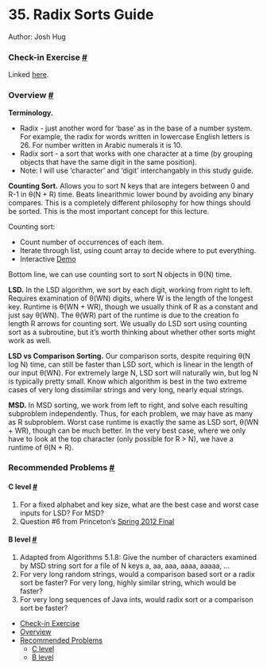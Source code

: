 # 35. Radix Sorts Guide

Author: Josh Hug

### Check-in Exercise [#](broken-reference) <a href="#check-in-exercise" id="check-in-exercise"></a>

Linked [here](https://forms.gle/LiLYfmaGMFKrF7x49).

### Overview [#](broken-reference) <a href="#overview" id="overview"></a>

**Terminology.**

* Radix - just another word for ‘base’ as in the base of a number system. For example, the radix for words written in lowercase English letters is 26. For number written in Arabic numerals it is 10.
* Radix sort - a sort that works with one character at a time (by grouping objects that have the same digit in the same position).
* Note: I will use ‘character’ and ‘digit’ interchangably in this study guide.

**Counting Sort.** Allows you to sort N keys that are integers between 0 and R-1 in θ(N + R) time. Beats linearithmic lower bound by avoiding any binary compares. This is a completely different philosophy for how things should be sorted. This is the most important concept for this lecture.

Counting sort:

* Count number of occurrences of each item.
* Iterate through list, using count array to decide where to put everything.
* Interactive [Demo](https://docs.google.com/presentation/d/1vmVKHRSwb5WN1rHvktplbPGecHChxOwWa7ovRuiLzbA/edit?usp=sharing)

Bottom line, we can use counting sort to sort N objects in Θ(N) time.&#x20;

**LSD.** In the LSD algorithm, we sort by each digit, working from right to left. Requires examination of θ(WN) digits, where W is the length of the longest key. Runtime is θ(WN + WR), though we usually think of R as a constant and just say θ(WN). The θ(WR) part of the runtime is due to the creation fo length R arrows for counting sort. We usually do LSD sort using counting sort as a subroutine, but it’s worth thinking about whether other sorts might work as well.

**LSD vs Comparison Sorting.** Our comparison sorts, despite requiring θ(N log N) time, can still be faster than LSD sort, which is linear in the length of our input θ(WN). For extremely large N, LSD sort will naturally win, but log N is typically pretty small. Know which algorithm is best in the two extreme cases of very long dissimilar strings and very long, nearly equal strings.

**MSD.** In MSD sorting, we work from left to right, and solve each resulting subproblem independently. Thus, for each problem, we may have as many as R subproblem. Worst case runtime is exactly the same as LSD sort, θ(WN + WR), though can be much better. In the very best case, where we only have to look at the top character (only possible for R > N), we have a runtime of θ(N + R).

### Recommended Problems [#](broken-reference) <a href="#recommended-problems" id="recommended-problems"></a>

#### C level [#](broken-reference) <a href="#c-level" id="c-level"></a>

1. For a fixed alphabet and key size, what are the best case and worst case inputs for LSD? For MSD?
2. Question #6 from Princeton’s [Spring 2012 Final](http://www.cs.princeton.edu/courses/archive/spring15/cos226/exams/fin-s12.pdf)

#### B level [#](broken-reference) <a href="#b-level" id="b-level"></a>

1. Adapted from Algorithms 5.1.8: Give the number of characters examined by MSD string sort for a file of N keys a, aa, aaa, aaaa, aaaaa, …
2. For very long random strings, would a comparison based sort or a radix sort be faster? For very long, highly similar string, which would be faster?
3. For very long sequences of Java ints, would radix sort or a comparison sort be faster?

* [Check-in Exercise](broken-reference)
* [Overview](broken-reference)
* [Recommended Problems](broken-reference)
  * [C level](broken-reference)
  * [B level](broken-reference)
